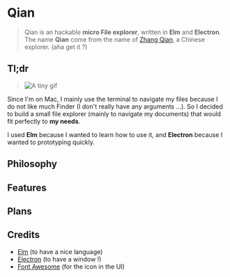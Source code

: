 # Qian

> Qian is an hackable **micro File explorer**, written in **Elm** and
> **Electron**. The name **Qian** come from the name of
> [Zhang Qian](https://en.wikipedia.org/wiki/Zhang_Qian), a Chinese
> explorer. (aha get it ?)


## Tl;dr


> ![A tiny gif](http://full.ouplo.com/11/2e/EwOS.gif)


Since I'm on Mac, I mainly use the terminal to navigate my files because
I do not like much Finder (I don't really have any arguments ...).
So I decided to build a small file explorer (mainly to navigate my documents)
that would fit perfectly to **my needs**.

I used **Elm** because I wanted to learn how to use it, and **Electron** because
I wanted to prototyping quickly.

## Philosophy

## Features

## Plans

## Credits

-  [Elm](http://elm-lang.org/) (to have a nice language)
-  [Electron](https://electron.atom.io/) (to have a window !)
-  [Font Awesome](http://fontawesome.io/) (for the icon in the UI)
